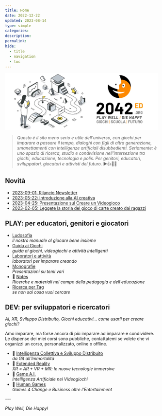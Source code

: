 ```yaml
---
title: Home
date: 2022-12-22
updated: 2023-08-14
type: simple
categories: 
description: 
permalink: 
hide:
  - title
  - navigation
  - toc
---
```

![2042 logo](assets/logo/header_2042ed.webp)

> _Questo è il sito meno serio e utile dell'universo, con giochi per imparare a passare il tempo, dialoghi con figli di altra generazione, smanettamenti con intelligenze artificiali disubbedienti._
> _Seriamente: è uno spazio di ricerca, studio e condivisione nell'intersezione tra giochi, educazione, tecnologia e polis. Per genitori, educatori, sviluppatori, giocatori e attivisti del futuro._
> ▶️👍🎲😊

## Novità

- [2023-09-01: Rilancio Newsletter](https://2042.substack.com)
- [2023-05-22: Introduzione alla AI creativa](studio/monografie/generative-ai-intro.md)
- [2023-04-25: Presentazione sul Creare un Videogioco](studio/monografie/creare-un-videogioco.md)
- [2023-02-05: Leggete la storia del gioco di carte creato dai ragazzi](lab/jam/arkombat.md)

## PLAY: per educatori, genitori e giocatori
<div class="grid cards" markdown>

- [Ludosofia](studio/ludosofia/index.md)  
*il nostro manuale al giocare bene insieme*  
- [Guida ai Giochi](played/index.md)  
*guida ai giochi, videogiochi e attività intelligenti*  
- [Laboratori e attività](lab/index.md)  
*laboratori per imparare creando*  
- [Monografie](studio/monografie/index.md)  
_Presentazioni su temi vari_
- 📖 [Notes](notes/index.md)  
_Ricerche e materiali nel campo della pedagogia e dell'educazione_
- [Ricerca per Tag](played/tags.md)  
*se non sai cosa vuoi cercare*  

</div>

## DEV: per sviluppatori e ricercatori
_AI, XR, Sviluppo Distribuito, Giochi educativi... come usarli per creare giochi?_

Amo imparare, ma forse ancora di più imparare ad imparare e condividere.  
Le dispense dei miei corsi sono pubbliche, contattatemi se volete che vi organizzi un corso, personalizzato, online o offline.

<div class="grid cards" markdown>

- 📖 [Intelligenza Collettiva e Sviluppo Distribuito](studio/game-dev/ci/index.md)  
*da Git all'Immortalità*
- 📖 [Extended Reality](studio/game-dev/xr/index.md)  
*XR = AR + VR + MR: le nuove tecnologie immersive*  
- 📖 [Game A.I.](studio/game-dev/ai/index.md)  
*Intelligenza Artificiale nei Videogiochi*
- 📖 [Human Games](studio/game-dev/g4c/index.md)  
*Games 4 Change e Business oltre l’Entertainment*  

</div>
---

_Play Well, Die Happy!_
